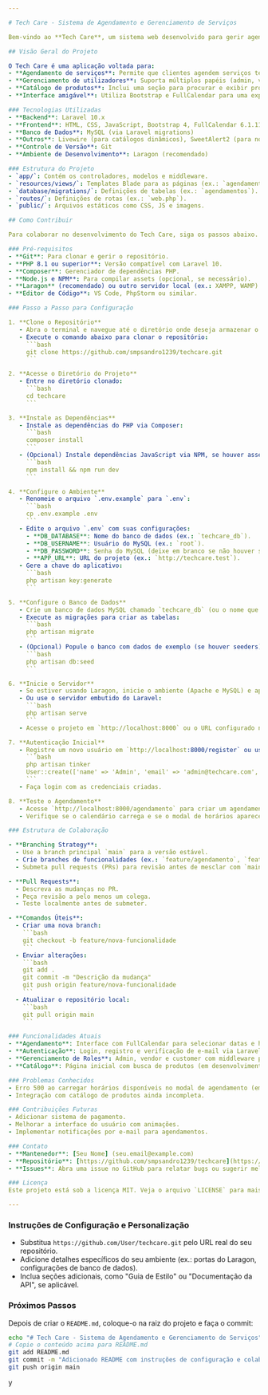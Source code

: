 ```yaml
---

# Tech Care - Sistema de Agendamento e Gerenciamento de Serviços

Bem-vindo ao **Tech Care**, um sistema web desenvolvido para gerir agendamentos de serviços técnicos, como instalação de sistemas operacionais, manutenção de hardware e configuração de redes. Este projeto utiliza o framework Laravel, FullCalendar para a interface de agendamento, e oferece um ambiente colaborativo para desenvolvedores trabalharem juntos.

## Visão Geral do Projeto

O Tech Care é uma aplicação voltada para:
- **Agendamento de serviços**: Permite que clientes agendem serviços técnicos com base em horários disponíveis.
- **Gerenciamento de utilizadores**: Suporta múltiplos papéis (admin, vendor, customer) com autenticação e autorização.
- **Catálogo de produtos**: Inclui uma seção para procurar e exibir produtos (futuro desenvolvimento).
- **Interface amigável**: Utiliza Bootstrap e FullCalendar para uma experiência visual atraente e funcional.

### Tecnologias Utilizadas
- **Backend**: Laravel 10.x
- **Frontend**: HTML, CSS, JavaScript, Bootstrap 4, FullCalendar 6.1.11
- **Banco de Dados**: MySQL (via Laravel migrations)
- **Outros**: Livewire (para catálogos dinâmicos), SweetAlert2 (para notificações)
- **Controle de Versão**: Git
- **Ambiente de Desenvolvimento**: Laragon (recomendado)

### Estrutura do Projeto
- `app/`: Contém os controladores, modelos e middleware.
- `resources/views/`: Templates Blade para as páginas (ex.: `agendamento/create.blade.php`, `agendamento/index.blade.php`).
- `database/migrations/`: Definições de tabelas (ex.: `agendamentos`).
- `routes/`: Definições de rotas (ex.: `web.php`).
- `public/`: Arquivos estáticos como CSS, JS e imagens.

## Como Contribuir

Para colaborar no desenvolvimento do Tech Care, siga os passos abaixo. Certifique-se de ter permissões de acesso ao repositório no GitHub.

### Pré-requisitos
- **Git**: Para clonar e gerir o repositório.
- **PHP 8.1 ou superior**: Versão compatível com Laravel 10.
- **Composer**: Gerenciador de dependências PHP.
- **Node.js e NPM**: Para compilar assets (opcional, se necessário).
- **Laragon** (recomendado) ou outro servidor local (ex.: XAMPP, WAMP) com MySQL.
- **Editor de Código**: VS Code, PhpStorm ou similar.

### Passo a Passo para Configuração

1. **Clone o Repositório**
   - Abra o terminal e navegue até o diretório onde deseja armazenar o projeto.
   - Execute o comando abaixo para clonar o repositório:
     ```bash
     git clone https://github.com/smpsandro1239/techcare.git
     ```

2. **Acesse o Diretório do Projeto**
   - Entre no diretório clonado:
     ```bash
     cd techcare
     ```

3. **Instale as Dependências**
   - Instale as dependências do PHP via Composer:
     ```bash
     composer install
     ```
   - (Opcional) Instale dependências JavaScript via NPM, se houver assets personalizados:
     ```bash
     npm install && npm run dev
     ```

4. **Configure o Ambiente**
   - Renomeie o arquivo `.env.example` para `.env`:
     ```bash
     cp .env.example .env
     ```
   - Edite o arquivo `.env` com suas configurações:
     - **DB_DATABASE**: Nome do banco de dados (ex.: `techcare_db`).
     - **DB_USERNAME**: Usuário do MySQL (ex.: `root`).
     - **DB_PASSWORD**: Senha do MySQL (deixe em branco se não houver senha no Laragon).
     - **APP_URL**: URL do projeto (ex.: `http://techcare.test`).
   - Gere a chave do aplicativo:
     ```bash
     php artisan key:generate
     ```

5. **Configure o Banco de Dados**
   - Crie um banco de dados MySQL chamado `techcare_db` (ou o nome que você definiu no `.env`).
   - Execute as migrações para criar as tabelas:
     ```bash
     php artisan migrate
     ```
   - (Opcional) Popule o banco com dados de exemplo (se houver seeders):
     ```bash
     php artisan db:seed
     ```

6. **Inicie o Servidor**
   - Se estiver usando Laragon, inicie o ambiente (Apache e MySQL) e aponte o virtual host para o diretório `techcare`.
   - Ou use o servidor embutido do Laravel:
     ```bash
     php artisan serve
     ```
   - Acesse o projeto em `http://localhost:8000` ou o URL configurado no `.env`.

7. **Autenticação Inicial**
   - Registre um novo usuário em `http://localhost:8000/register` ou use o comando Artisan para criar um admin:
     ```bash
     php artisan tinker
     User::create(['name' => 'Admin', 'email' => 'admin@techcare.com', 'password' => bcrypt('password'), 'role' => 1])
     ```
   - Faça login com as credenciais criadas.

8. **Teste o Agendamento**
   - Acesse `http://localhost:8000/agendamento` para criar um agendamento.
   - Verifique se o calendário carrega e se o modal de horários aparece corretamente.

### Estrutura de Colaboração

- **Branching Strategy**:
  - Use a branch principal `main` para a versão estável.
  - Crie branches de funcionalidades (ex.: `feature/agendamento`, `feature/catalogo`) para novos desenvolvimentos.
  - Submeta pull requests (PRs) para revisão antes de mesclar com `main`.

- **Pull Requests**:
  - Descreva as mudanças no PR.
  - Peça revisão a pelo menos um colega.
  - Teste localmente antes de submeter.

- **Comandos Úteis**:
  - Criar uma nova branch:
    ```bash
    git checkout -b feature/nova-funcionalidade
    ```
  - Enviar alterações:
    ```bash
    git add .
    git commit -m "Descrição da mudança"
    git push origin feature/nova-funcionalidade
    ```
  - Atualizar o repositório local:
    ```bash
    git pull origin main
    ```

### Funcionalidades Atuais
- **Agendamento**: Interface com FullCalendar para selecionar datas e horários, com suporte a feriados e horários ocupados.
- **Autenticação**: Login, registro e verificação de e-mail via Laravel Breeze.
- **Gerenciamento de Roles**: Admin, vendor e customer com middleware personalizado (`RoleManager`).
- **Catálogo**: Página inicial com busca de produtos (em desenvolvimento).

### Problemas Conhecidos
- Erro 500 ao carregar horários disponíveis no modal de agendamento (em processo de correção).
- Integração com catálogo de produtos ainda incompleta.

### Contribuições Futuras
- Adicionar sistema de pagamento.
- Melhorar a interface do usuário com animações.
- Implementar notificações por e-mail para agendamentos.

### Contato
- **Mantenedor**: [Seu Nome] (seu.email@example.com)
- **Repositório**: [https://github.com/smpsandro1239/techcare](https://github.com/seu-usuario/techcare)
- **Issues**: Abra uma issue no GitHub para relatar bugs ou sugerir melhorias.

### Licença
Este projeto está sob a licença MIT. Veja o arquivo `LICENSE` para mais detalhes.

---
```


### Instruções de Configuração e Personalização

- Substitua `https://github.com/User/techcare.git` pelo URL real do seu repositório.
- Adicione detalhes específicos do seu ambiente (ex.: portas do Laragon, configurações de banco de dados).
- Inclua seções adicionais, como "Guia de Estilo" ou "Documentação da API", se aplicável.

### Próximos Passos

Depois de criar o `README.md`, coloque-o na raiz do projeto e faça o commit:

```bash
echo "# Tech Care - Sistema de Agendamento e Gerenciamento de Serviços" > README.md
# Copie o conteúdo acima para README.md
git add README.md
git commit -m "Adicionado README com instruções de configuração e colaboração"
git push origin main
```

y
